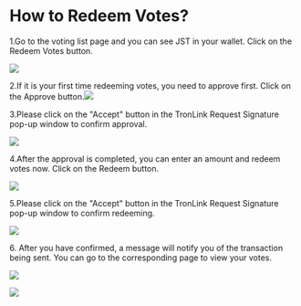 # How to Redeem Votes?

1.Go to the voting list page and you can see JST in your wallet. Click on the Redeem Votes button.

![](https://justlendorg.zendesk.com/hc/article\_attachments/900008613106/r1.png)

2.If it is your first time redeeming votes, you need to approve first. Click on the Approve button.![](https://justlendorg.zendesk.com/hc/article\_attachments/900009573023/r2.png)

3.Please click on the "Accept" button in the TronLink Request Signature pop-up window to confirm approval.

![](https://justlendorg.zendesk.com/hc/article\_attachments/900008613146/r3.png)

4.After the approval is completed, you can enter an amount and redeem votes now. Click on the Redeem button.

![](https://justlendorg.zendesk.com/hc/article\_attachments/900008613126/r4.png)

5.Please click on the "Accept" button in the TronLink Request Signature pop-up window to confirm redeeming.

![](https://justlendorg.zendesk.com/hc/article\_attachments/900009573043/r5.png)

6\. After you have confirmed, a message will notify you of the transaction being sent. You can go to the corresponding page to view your votes.

![](https://justlendorg.zendesk.com/hc/article\_attachments/900008613166/r6.png)

![](https://justlendorg.zendesk.com/hc/article\_attachments/900008613186/r7.png)
